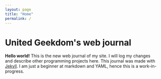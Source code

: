 ```yaml
---
layout: page
title: "Home"
permalink: /
---
```

# United Geekdom's web journal
**Hello world!** This is the new web journal of my site. I will log my changes and describe other programming projects here.
This journal was made with [Jekyll](https://jekyllrb.com/). I am just a beginner at markdown and YAML, hence this is a work-in-progress.
